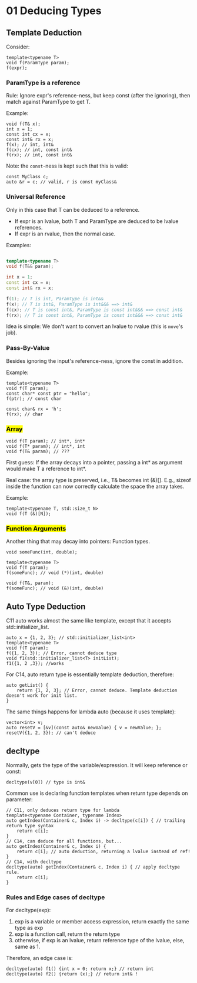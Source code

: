 # 01 Deducing Types

## Template Deduction

Consider:

    template<typename T>
    void f(ParamType param);
    f(expr);

### ParamType is a reference

Rule: Ignore expr's reference-ness, but keep const (after the ignoring), then match against ParamType to get T.

Example:

    void f(T& x);
    int x = 1;
    const int cx = x;
    const int& rx = x;
    f(x); // int, int&
    f(cx); // int, const int&
    f(rx); // int, const int&

Note: the `const`-ness is kept such that this is valid:

    const MyClass c;
    auto &r = c; // valid, r is const myClass&

### Universal Reference

Only in this case that T can be deduced to a reference.

- If expr is an lvalue, both T and ParamType are deduced to be lvalue references.
- If expr is an rvalue, then the normal case.

Examples:

```Cpp

template<typename T>
void f(T&& param);

int x = 1;
const int cx = x;
const int& rx = x;

f(1); // T is int, ParamType is int&&
f(x); // T is int&, ParamType is int&&& ==> int&
f(cx); // T is const int&, ParamType is const int&&& ==> const int&
f(rx); // T is const int&, ParamType is const int&&& ==> const int&
```

Idea is simple: We don't want to convert an lvalue to rvalue (this is `move`'s job).

### Pass-By-Value

Besides ignoring the input's reference-ness, ignore the const in addition. 

Example:

    template<typename T>
    void f(T param);
    const char* const ptr = "hello";
    f(ptr); // const char

    const char& rx = 'h';
    f(rx); // char

### <mark>Array</mark>

    void f(T param); // int*, int*
    void f(T* param); // int*, int
    void f(T& param); // ???

First guess: If the array decays into a pointer, passing a int* as argument would make T a reference to int*.

Real case: the array type is preserved, i.e., T& becomes int (&)[]. E.g., sizeof inside the function can now correctly calculate the space the array takes.

Example:

    template<typename T, std::size_t N>
    void f(T (&)[N]);

### <mark>Function Arguments</mark>

Another thing that may decay into pointers: Function types.

    void someFunc(int, double);

    template<typename T>
    void f(T param);
    f(someFunc); // void (*)(int, double)

    void f(T&, param);
    f(someFunc); // void (&)(int, double)

## Auto Type Deduction

C11 auto works almost the same like template, except that it accepts std::initializer_list.

    auto x = {1, 2, 3}; // std::initializer_list<int>
    template<typename T>
    void f(T param);
    f({1, 2, 3}); // Error, cannot deduce type
    void f1(std::initializer_list<T> initList);
    f1({1, 2 ,3}); //works

For C14, auto return type is essentially template deduction, therefore:

    auto getList() {
        return {1, 2, 3}; // Error, cannot deduce. Template deduction doesn't work for init list.
    }

The same things happens for lambda auto (because it uses template):

    vector<int> v;
    auto resetV = [&v](const auto& newValue) { v = newValue; }; 
    resetV({1, 2, 3}); // can't deduce

## decltype

Normally, gets the type of the variable/expression. It will keep reference or const:

    decltype(v[0]) // type is int&

Common use is declaring function templates when return type depends on parameter:

    // C11, only deduces return type for lambda
    template<typename Container, typename Index>
    auto getIndex(Container& c, Index i) -> decltype(c[i]) { // trailing return type syntax
        return c[i];
    }
    // C14, can deduce for all functions, but...
    auto getIndex(Container& c, Index i) {
        return c[i]; // auto deduction, returning a lvalue instead of ref!
    }
    // C14, with decltype
    decltype(auto) getIndex(Container& c, Index i) { // apply decltype rule.
        return c[i];
    }

### Rules and Edge cases of decltype

For decltype(exp):
1. exp is a variable or member access expression, return exactly the same type as exp
2. exp is a function call, return the return type
3. otherwise, if exp is an lvalue, return reference type of the lvalue, else, same as 1.

Therefore, an edge case is:

    decltype(auto) f1() {int x = 0; return x;} // return int
    decltype(auto) f2() {return (x);} // return int& !

